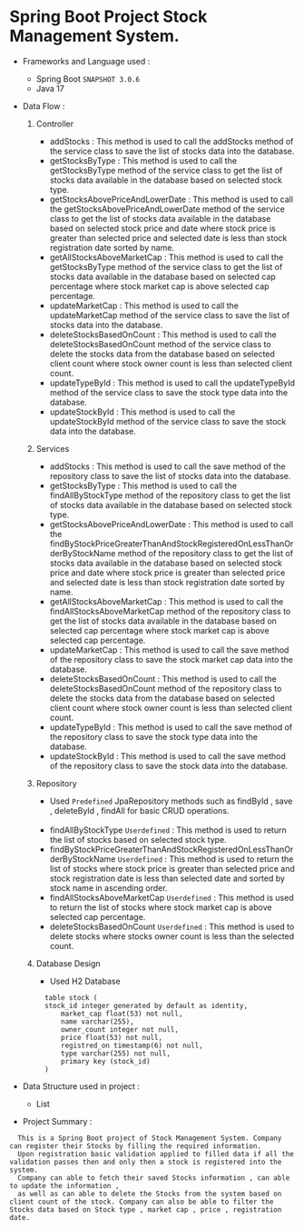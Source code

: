 # Spring Boot Project Stock Management System.

- Frameworks and Language used :
  - Spring Boot `SNAPSHOT 3.0.6`
  - Java 17

- Data Flow :
  1. Controller
      <br/>
      - addStocks : This method is used to call the addStocks method of the service class to save the list of stocks data into the database.
      - getStocksByType : This method is used to call the getStocksByType method of the service class to get the list of stocks data available in the database based on selected stock type.
      - getStocksAbovePriceAndLowerDate : This method is used to call the getStocksAbovePriceAndLowerDate method of the service class to get the list of stocks data available in the database based on selected stock price and date where stock price is greater than selected price and selected date is less than stock registration date sorted by name.
      - getAllStocksAboveMarketCap : This method is used to call the getStocksByType method of the service class to get the list of stocks data available in the database based on selected cap percentage where stock market cap is above selected cap percentage.
      - updateMarketCap : This method is used to call the updateMarketCap method of the service class to save the list of stocks data into the database.
      - deleteStocksBasedOnCount : This method is used to call the deleteStocksBasedOnCount method of the service class to delete the stocks data from the database based on selected client count where stock owner count is less than selected client count.
      - updateTypeById : This method is used to call the updateTypeById method of the service class to save the stock type data into the database.
      - updateStockById : This method is used to call the updateStockById method of the service class to save the stock data into the database.
      
  2. Services
      <br/>
      - addStocks : This method is used to call the save method of the repository class to save the list of stocks data into the database.
      - getStocksByType : This method is used to call the findAllByStockType method of the repository class to get the list of stocks data available in the database based on selected stock type. 
      - getStocksAbovePriceAndLowerDate : This method is used to call the findByStockPriceGreaterThanAndStockRegisteredOnLessThanOrderByStockName method of the repository class to get the list of stocks data available in the database based on selected stock price and date where stock price is greater than selected price and selected date is less than stock registration date sorted by name. 
      - getAllStocksAboveMarketCap : This method is used to call the findAllStocksAboveMarketCap method of the repository class to get the list of stocks data available in the database based on selected cap percentage where stock market cap is above selected cap percentage.
      - updateMarketCap : This method is used to call the save method of the repository class to save the stock market cap data into the database.
      - deleteStocksBasedOnCount : This method is used to call the deleteStocksBasedOnCount method of the repository class to delete the stocks data from the database based on selected client count where stock owner count is less than selected client count.
      - updateTypeById : This method is used to call the save method of the repository class to save the stock type data into the database.
      - updateStockById : This method is used to call the save method of the repository class to save the stock data into the database.
          
  3. Repository
      - Used `Predefined` JpaRepository methods such as findById , save , deleteById , findAll for basic CRUD operations.
        
      <br/>
      
      - findAllByStockType `Userdefined` : This method is used to return the list of stocks based on selected stock type.
      - findByStockPriceGreaterThanAndStockRegisteredOnLessThanOrderByStockName `Userdefined` : This method is used to return the list of stocks where stock price is greater than selected price and stock registration date is less than selected date and sorted by stock name in ascending order.
      - findAllStocksAboveMarketCap `Userdefined` : This method is used to return the list of stocks where stock market cap is above selected cap percentage.
      - deleteStocksBasedOnCount `Userdefined` : This method is used to delete stocks where stocks owner count is less than the selected count.
      
  4. Database Design
      - Used H2 Database
      ```
		table stock (
       	stock_id integer generated by default as identity,
        	market_cap float(53) not null,
        	name varchar(255),
        	owner_count integer not null,
        	price float(53) not null,
        	registred_on timestamp(6) not null,
        	type varchar(255) not null,
        	primary key (stock_id)
    	)
      ```
   
- Data Structure used in project :
  - List

- Project Summary :
```
  This is a Spring Boot project of Stock Management System. Company can register their Stocks by filling the required information.
  Upon registration basic validation applied to filled data if all the validation passes then and only then a stock is registered into the system.
  Company can able to fetch their saved Stocks information , can able to update the information ,
  as well as can able to delete the Stocks from the system based on client count of the stock. Company can also be able to filter the Stocks data based on Stock type , market cap , price , registration date.
```
